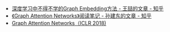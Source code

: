 


- [深度学习中不得不学的Graph Embedding方法 - 王喆的文章 - 知乎
](https://zhuanlan.zhihu.com/p/64200072)
- [《Graph Attention Networks》阅读笔记 - 孙建东的文章 - 知乎
](https://zhuanlan.zhihu.com/p/34232818)
- [Graph Attention Networks（ICLR 2018)](https://arxiv.org/pdf/1710.10903.pdf)
